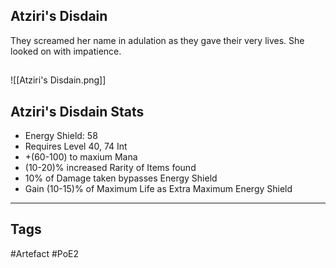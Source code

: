 ## Atziri's Disdain
They screamed her name in adulation as they gave
their very lives. She looked on with impatience.
##
![[Atziri's Disdain.png]]
## Atziri's Disdain Stats
- Energy Shield: 58
- Requires Level 40, 74 Int
- +(60-100) to maxium Mana
- (10-20)% increased Rarity of Items found
- 10% of Damage taken bypasses Energy Shield
- Gain (10-15)% of Maximum Life as Extra Maximum Energy Shield


---
## Tags
#Artefact
#PoE2